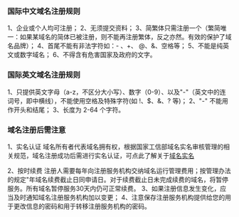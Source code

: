 ### 国际中文域名注册规则
1、企业或个人均可注册；
2、无须提交资料；
3、简繁体只需注册一个（繁简唯一：如果某域名的简体已被注册，则不能再注册繁体，反之亦然。有效的保护了域名品牌）；
4、首尾不能有非法字符如：- 、+、 @、&、空格等；
5、不能是纯英文或数字域名；
6、不得含有危害国家及政府的文字。

### 国际英文域名注册规则
1、只提供英文字母（a-z，不区分大小写）、数字（0-9）、以及"-"（英文中的连词号，即中横线），不能使用空格及特殊字符(如 !、$、&、? 等)；
2、"-" 不能用作开头和结尾；
3、长度为 2-64 个字符。

### 域名注册后需注意

1、实名认证
域名所有者代表域名拥有权，根据国家工信部域名实名审核管理的相关规范，域名注册成功后需进行实名认证，可点此了解关于[域名实名](http://tcecqpoc.fsphere.cn/document/product/242/6707#2.-.E5.AE.9E.E5.90.8D.E8.AE.A4.E8.AF.81.E9.97.AE.E9.A2.98faq)

2、按时续费
注册人需要每年向注册服务机构交纳域名运行管理费用；按管理办法的规定"年域名续费截止日同申请日。对于续费截止日未完成续费的域名，将暂停服务。所有域名暂停服务30天内仍可正常续费。
3、如果注册信息发生变化，应当及时通知域名注册服务机构加以变更；
4、注意保存注册服务机构提供给您的用于更改信息的密码和用于转移注册服务机构的密码。